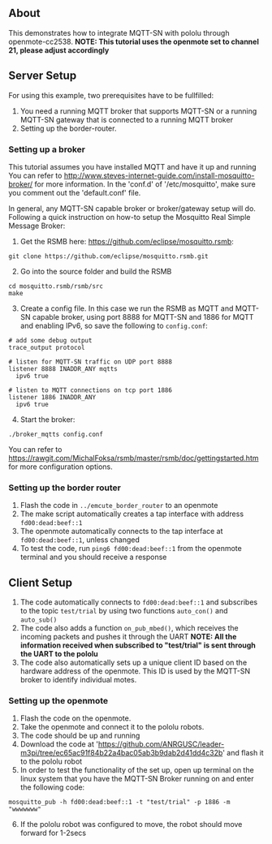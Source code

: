 ## About
This demonstrates how to integrate MQTT-SN with pololu through openmote-cc2538.
**NOTE: This tutorial uses the openmote set to channel 21, please adjust accordingly**

## Server Setup
For using this example, two prerequisites have to be fullfilled:

1. You need a running MQTT broker that supports MQTT-SN or a running MQTT-SN
   gateway that is connected to a running MQTT broker
2. Setting up the border-router. 


### Setting up a broker
This tutorial assumes you have installed MQTT and have it up and running
You can refer to http://www.steves-internet-guide.com/install-mosquitto-broker/ for more
information. 
In the 'conf.d' of '/etc/mosquitto', make sure you comment out the 'default.conf' file.

In general, any MQTT-SN capable broker or broker/gateway setup will do.
Following a quick instruction on how-to setup the Mosquitto Real Simple Message
Broker:

1. Get the RSMB here: https://github.com/eclipse/mosquitto.rsmb:
```
git clone https://github.com/eclipse/mosquitto.rsmb.git
```

2. Go into the source folder and build the RSMB
```
cd mosquitto.rsmb/rsmb/src
make
```

3. Create a config file. In this case we run the RSMB as MQTT and MQTT-SN
   capable broker, using port 8888 for MQTT-SN and 1886 for MQTT and enabling
   IPv6, so save the following to `config.conf`:
```
# add some debug output
trace_output protocol

# listen for MQTT-SN traffic on UDP port 8888
listener 8888 INADDR_ANY mqtts
  ipv6 true

# listen to MQTT connections on tcp port 1886
listener 1886 INADDR_ANY
  ipv6 true
```

4. Start the broker:
```
./broker_mqtts config.conf
```

You can refer to
https://rawgit.com/MichalFoksa/rsmb/master/rsmb/doc/gettingstarted.htm for more
configuration options.

### Setting up the border router

1. Flash the code in `../emcute_border_router` to an openmote 
2. The make script automatically creates a tap interface with address `fd00:dead:beef::1`
3. The openmote automatically connects to the tap interface at `fd00:dead:beef::1`, unless changed
3. To test the code, run `ping6 fd00:dead:beef::1` from the openmote terminal and you should receive a response 

## Client Setup

1. The code automatically connects to `fd00:dead:beef::1` and 
subscribes to the topic `test/trial` by using two functions 
`auto_con()` and `auto_sub()`
2. The code also adds a function `on_pub_mbed()`, which receives the incoming 
packets and pushes it through the UART
**NOTE: All the information received when subscribed to "test/trial" is 
sent through the UART to the pololu**
3. The code also automatically sets up a unique client ID based on the hardware address of the openmote.
This ID is used by the MQTT-SN broker to identify individual motes.

### Setting up the openmote

1. Flash the code on the openmote.
2. Take the openmote and connect it to the pololu robots.
3. The code should be up and running
4. Download the code at 'https://github.com/ANRGUSC/leader-m3pi/tree/ec65ac91f84b22a4bac05ab3b9dab2d41dd4c32b' and flash it to the pololu robot
5. In order to test the functionality of the set up, open up terminal on the linux 
system that you have the MQTT-SN Broker running on and enter the following code:
```
mosquitto_pub -h fd00:dead:beef::1 -t "test/trial" -p 1886 -m "wwwwwww"
```
6. If the pololu robot was configured to move, the robot should move forward for 1-2secs

